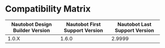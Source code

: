 # Compatibility Matrix

| Nautobot Design Builder Version | Nautobot First Support Version | Nautobot Last Support Version |
| ------------- | -------------------- | ------------- |
| 1.0.X         | 1.6.0                | 2.9999         |
